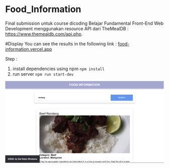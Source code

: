 # Food_Information
Final submission untuk course dicoding Belajar Fundamental Front-End Web Development menggunakan resource API dari TheMealDB : https://www.themealdb.com/api.php.

#Display
You can see the results in the following link : [food-information.vercel.app](https://food-information.vercel.app)

Step :
1. install dependencies using npm
`npm install`
2. run server
`npm run start-dev`

![Preview](Preview.png)
